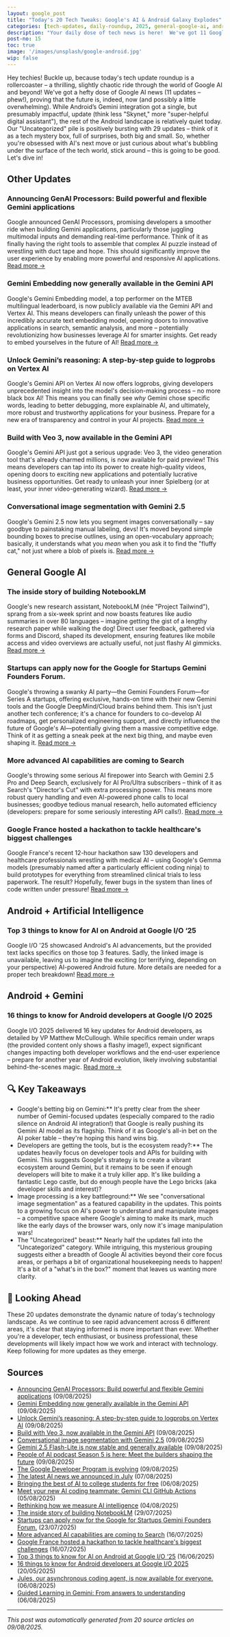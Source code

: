 ```yaml
---
layout: google_post
title: "Today's 20 Tech Tweaks: Google's AI & Android Galaxy Explodes"
categories: [tech-updates, daily-roundup, 2025, general-google-ai, android-+-artificial-intelligence, android-+-gemini, privacy-&-security, android-development, uncategorized, google]
description: "Your daily dose of tech news is here!  We've got 11 Google AI advancements, a Gemini Android update, and 29 more surprises from the uncategorized tech universe.  Get ready for a whirlwind tour of today's biggest digital happenings."
post-no: 15
toc: true
image: '/images/unsplash/google-android.jpg'
wip: false
---
```


Hey techies! Buckle up, because today's tech update roundup is a rollercoaster – a thrilling, slightly chaotic ride through the world of Google AI and beyond!  We've got a hefty dose of Google AI news (11 updates – phew!), proving that the future is, indeed, now (and possibly a little overwhelming).  While Android’s Gemini integration got a single, but presumably impactful, update (think less "Skynet," more "super-helpful digital assistant"), the rest of the Android landscape is relatively quiet today.  Our "Uncategorized" pile is positively bursting with 29 updates – think of it as a tech mystery box, full of surprises, both big and small.  So, whether you're obsessed with AI's next move or just curious about what's bubbling under the surface of the tech world, stick around – this is going to be good. Let's dive in!

## Other Updates

### Announcing GenAI Processors: Build powerful and flexible Gemini applications

Google announced GenAI Processors, promising developers a smoother ride when building Gemini applications, particularly those juggling multimodal inputs and demanding real-time performance.  Think of it as finally having the right tools to assemble that complex AI puzzle instead of wrestling with duct tape and hope. This should significantly improve the user experience by enabling more powerful and responsive AI applications. [Read more →](https://developers.googleblog.com/en/genai-processors/)

### Gemini Embedding now generally available in the Gemini API

Google's Gemini Embedding model, a top performer on the MTEB multilingual leaderboard, is now publicly available via the Gemini API and Vertex AI.  This means developers can finally unleash the power of this incredibly accurate text embedding model, opening doors to innovative applications in search, semantic analysis, and more – potentially revolutionizing how businesses leverage AI for smarter insights. Get ready to embed yourselves in the future of AI! [Read more →](https://developers.googleblog.com/en/gemini-embedding-available-gemini-api/)

### Unlock Gemini’s reasoning: A step-by-step guide to logprobs on Vertex AI

Google's Gemini API on Vertex AI now offers logprobs, giving developers unprecedented insight into the model's decision-making process –  no more black box AI!  This means you can finally see *why* Gemini chose specific words, leading to better debugging, more explainable AI, and ultimately, more robust and trustworthy applications for your business.  Prepare for a new era of transparency and control in your AI projects. [Read more →](https://developers.googleblog.com/en/unlock-gemini-reasoning-with-logprobs-on-vertex-ai/)

### Build with Veo 3, now available in the Gemini API

Google's Gemini API just got a serious upgrade: Veo 3, the video generation tool that's already charmed millions, is now available for paid preview!  This means developers can tap into its power to create high-quality videos, opening doors to exciting new applications and potentially lucrative business opportunities. Get ready to unleash your inner Spielberg (or at least, your inner video-generating wizard). [Read more →](https://developers.googleblog.com/en/veo-3-now-available-gemini-api/)

### Conversational image segmentation with Gemini 2.5

Google's Gemini 2.5 now lets you segment images conversationally –  say goodbye to painstaking manual labeling, devs!  It's moved beyond simple bounding boxes to precise outlines, using an open-vocabulary approach; basically,  it understands what you *mean* when you ask it to find the "fluffy cat," not just where a blob of pixels is. [Read more →](https://developers.googleblog.com/en/conversational-image-segmentation-gemini-2-5/)

## General Google AI

### The inside story of building NotebookLM

Google's new research assistant, NotebookLM (née "Project Tailwind"),  sprang from a six-week sprint and now boasts features like audio summaries in over 80 languages – imagine getting the gist of a lengthy research paper while walking the dog!  Direct user feedback, gathered via forms and Discord, shaped its development, ensuring features like mobile access and video overviews are actually useful, not just flashy AI gimmicks. [Read more →](https://blog.google/technology/ai/developing-notebooklm/)

### Startups can apply now for the Google for Startups Gemini Founders Forum.

Google's throwing a swanky AI party—the Gemini Founders Forum—for Series A startups, offering exclusive, hands-on time with their new Gemini tools and the Google DeepMind/Cloud brains behind them.  This isn't just another tech conference; it's a chance for founders to  co-develop AI roadmaps, get personalized engineering support, and directly influence the future of Google's AI—potentially giving them a massive competitive edge.  Think of it as getting a sneak peek at the next big thing, and maybe even shaping it. [Read more →](https://blog.google/outreach-initiatives/entrepreneurs/apply-google-for-startups-gemini-founders-fund/)

### More advanced AI capabilities are coming to Search

Google's throwing some serious AI firepower into Search with Gemini 2.5 Pro and Deep Search,  exclusively for AI Pro/Ultra subscribers – think of it as Search's  "Director's Cut" with extra processing power.  This means more robust query handling and even AI-powered phone calls to local businesses; goodbye tedious manual research, hello automated efficiency (developers: prepare for some seriously interesting API calls!). [Read more →](https://blog.google/products/search/deep-search-business-calling-google-search/)

### Google France hosted a hackathon to tackle healthcare's biggest challenges

Google France's recent 12-hour hackathon saw 130 developers and healthcare professionals wrestling with medical AI –  using Google's Gemma models (presumably named after a particularly efficient coding ninja) to build prototypes for everything from streamlined clinical trials to less paperwork.  The result?  Hopefully, fewer bugs in the system than lines of code written under pressure! [Read more →](https://blog.google/technology/health/google-france-ai-healthcare-hackathon/)

## Android + Artificial Intelligence

### Top 3 things to know for AI on Android at Google I/O ‘25

Google I/O '25 showcased Android's AI advancements,  but the provided text lacks specifics on those top 3 features.  Sadly, the linked image is unavailable, leaving us to imagine the exciting (or terrifying, depending on your perspective) AI-powered Android future.  More details are needed for a proper tech breakdown! [Read more →](https://android-developers.googleblog.com/2025/06/top-3-updates-for-ai-on-android-google-io.html)

## Android + Gemini

### 16 things to know for Android developers at Google I/O 2025

Google I/O 2025 delivered 16 key updates for Android developers, as detailed by VP Matthew McCullough.  While specifics remain under wraps (the provided content only shows a flashy image!),  expect significant changes impacting both developer workflows and the end-user experience – prepare for another year of Android evolution, likely involving substantial behind-the-scenes magic. [Read more →](https://android-developers.googleblog.com/2025/05/16-things-to-know-for-android-developers-google-io-2025.html)

## 🔍 Key Takeaways

- Google's betting big on Gemini:**  It's pretty clear from the sheer number of Gemini-focused updates (especially compared to the radio silence on Android AI integration!) that Google is really pushing its Gemini AI model as its flagship.  Think of it as Google's all-in bet on the AI poker table – they're hoping this hand wins big.
- Developers are getting the tools, but is the ecosystem ready?:**  The updates heavily focus on developer tools and APIs for building with Gemini.  This suggests Google's strategy is to create a vibrant ecosystem around Gemini,  but it remains to be seen if enough developers will bite to make it a truly killer app.  It's like building a fantastic Lego castle, but do enough people have the Lego bricks (aka developer skills and interest)?
- Image processing is a key battleground:**  We see "conversational image segmentation" as a featured capability in the updates.  This points to a growing focus on AI's power to understand and manipulate images – a competitive space where Google's aiming to make its mark, much like the early days of the browser wars, only now it's image manipulation wars!
- The "Uncategorized" beast:**  Nearly half the updates fall into the "Uncategorized" category. While intriguing, this mysterious grouping suggests either a breadth of Google AI activities beyond their core focus areas, or perhaps a bit of organizational housekeeping needs to happen!  It's a bit of a "what's in the box?" moment that leaves us wanting more clarity.

## 🚀 Looking Ahead

These 20 updates demonstrate the dynamic nature of today's technology landscape. As we continue to see rapid advancement across 6 different areas, it's clear that staying informed is more important than ever. Whether you're a developer, tech enthusiast, or business professional, these developments will likely impact how we work and interact with technology. Keep following for more updates as they emerge.

## Sources

- [Announcing GenAI Processors: Build powerful and flexible Gemini applications](https://developers.googleblog.com/en/genai-processors/) (09/08/2025)
- [Gemini Embedding now generally available in the Gemini API](https://developers.googleblog.com/en/gemini-embedding-available-gemini-api/) (09/08/2025)
- [Unlock Gemini’s reasoning: A step-by-step guide to logprobs on Vertex AI](https://developers.googleblog.com/en/unlock-gemini-reasoning-with-logprobs-on-vertex-ai/) (09/08/2025)
- [Build with Veo 3, now available in the Gemini API](https://developers.googleblog.com/en/veo-3-now-available-gemini-api/) (09/08/2025)
- [Conversational image segmentation with Gemini 2.5](https://developers.googleblog.com/en/conversational-image-segmentation-gemini-2-5/) (09/08/2025)
- [Gemini 2.5 Flash-Lite is now stable and generally available](https://developers.googleblog.com/en/gemini-25-flash-lite-is-now-stable-and-generally-available/) (09/08/2025)
- [People of AI podcast Season 5 is here: Meet the builders shaping the future](https://developers.googleblog.com/en/people-of-ai-podcast-season-5/) (09/08/2025)
- [The Google Developer Program is evolving](https://developers.googleblog.com/en/google-developer-program-join-connect-code/) (09/08/2025)
- [The latest AI news we announced in July](https://blog.google/technology/ai/google-ai-updates-july-2025/) (07/08/2025)
- [Bringing the best of AI to college students for free](https://blog.google/products/gemini/google-ai-pro-students-learning/) (06/08/2025)
- [Meet your new AI coding teammate: Gemini CLI GitHub Actions](https://blog.google/technology/developers/introducing-gemini-cli-github-actions/) (05/08/2025)
- [Rethinking how we measure AI intelligence](https://blog.google/technology/ai/kaggle-game-arena/) (04/08/2025)
- [The inside story of building NotebookLM](https://blog.google/technology/ai/developing-notebooklm/) (29/07/2025)
- [Startups can apply now for the Google for Startups Gemini Founders Forum.](https://blog.google/outreach-initiatives/entrepreneurs/apply-google-for-startups-gemini-founders-fund/) (23/07/2025)
- [More advanced AI capabilities are coming to Search](https://blog.google/products/search/deep-search-business-calling-google-search/) (16/07/2025)
- [Google France hosted a hackathon to tackle healthcare's biggest challenges](https://blog.google/technology/health/google-france-ai-healthcare-hackathon/) (16/07/2025)
- [Top 3 things to know for AI on Android at Google I/O ‘25](https://android-developers.googleblog.com/2025/06/top-3-updates-for-ai-on-android-google-io.html) (16/06/2025)
- [16 things to know for Android developers at Google I/O 2025](https://android-developers.googleblog.com/2025/05/16-things-to-know-for-android-developers-google-io-2025.html) (20/05/2025)
- [Jules, our asynchronous coding agent, is now available for everyone.](https://blog.google/technology/google-labs/jules-now-available/) (06/08/2025)
- [Guided Learning in Gemini: From answers to understanding](https://blog.google/outreach-initiatives/education/guided-learning/) (06/08/2025)

---
*This post was automatically generated from 20 source articles on 09/08/2025.*
